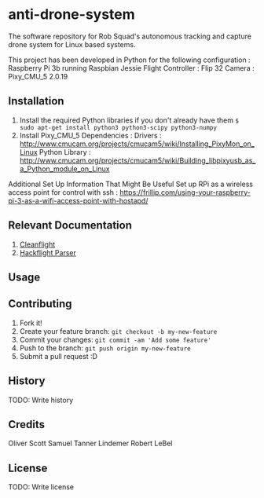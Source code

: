 # anti-drone-system
The software repository for Rob Squad's autonomous tracking and capture drone system for Linux based systems.

This project has been developed in Python for the following configuration :
Raspberry Pi 3b running Raspbian Jessie
Flight Controller : Flip 32
Camera : Pixy_CMU_5 2.0.19

## Installation
1. Install the required Python libraries if you don't already have them
`$ sudo apt-get install python3 python3-scipy python3-numpy`
2. Install Pixy_CMU_5 Dependencies :
	Drivers :  http://www.cmucam.org/projects/cmucam5/wiki/Installing_PixyMon_on_Linux
	Python Library : http://www.cmucam.org/projects/cmucam5/wiki/Building_libpixyusb_as_a_Python_module_on_Linux

Additional Set Up Information That Might Be Useful
Set up RPi as a wireless access point for control with ssh :
https://frillip.com/using-your-raspberry-pi-3-as-a-wifi-access-point-with-hostapd/

## Relevant Documentation
1. [Cleanflight](https://github.com/cleanflight/cleanflight/tree/master/docs)
2. [Hackflight Parser](https://github.com/simondlevy/hackflight/tree/master/parser)

## Usage


## Contributing

1. Fork it!
2. Create your feature branch: `git checkout -b my-new-feature`
3. Commit your changes: `git commit -am 'Add some feature'`
4. Push to the branch: `git push origin my-new-feature`
5. Submit a pull request :D

## History

TODO: Write history

## Credits
Oliver Scott
Samuel Tanner Lindemer
Robert LeBel

## License

TODO: Write license
